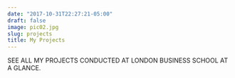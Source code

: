 ```yaml
---
date: "2017-10-31T22:27:21-05:00"
draft: false
image: pic02.jpg
slug: projects
title: My Projects
---
```


SEE ALL MY PROJECTS CONDUCTED AT LONDON BUSINESS SCHOOL AT A GLANCE.